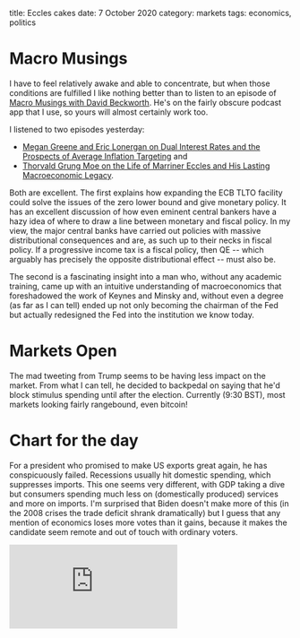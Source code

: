 title: Eccles cakes
date: 7 October 2020
category: markets
tags: economics, politics

# Macro Musings

I have to feel relatively awake and able to concentrate, but when those conditions are fulfilled I like nothing better than to listen to an episode of [Macro Musings with David Beckworth](https://soundcloud.com/macro-musings). He's on the fairly obscure podcast app that I use, so yours will almost certainly work too.

I listened to two episodes yesterday: 

* [Megan Greene and Eric Lonergan on Dual Interest Rates and the Prospects of Average Inflation Targeting](https://soundcloud.com/macro-musings/megan-greene-and-eric-lonergan) and
* [Thorvald Grung Moe on the Life of Marriner Eccles and His Lasting Macroeconomic Legacy](https://soundcloud.com/macro-musings/thorvald-grung-moe-on-the-life).

Both are excellent. The first explains how expanding the ECB TLTO facility could solve the issues of the zero lower bound and give monetary policy. It has an excellent discussion of how even eminent central bankers have a hazy idea of where to draw a line between monetary and fiscal policy. In my view, the major central banks have carried out policies with massive distributional consequences and are, as such up to their necks in fiscal policy. If a progressive income tax is a fiscal policy, then QE -- which arguably has precisely the opposite distributional effect -- must also be.

The second is a fascinating insight into a man who, without any academic training, came up with an intuitive understanding of macroeconomics that foreshadowed the work of Keynes and Minsky and, without even a degree (as far as I can tell) ended up not only becoming the chairman of the Fed but actually redesigned the Fed into the institution we know today.

# Markets Open

The mad tweeting from Trump seems to be having less impact on the market.
From what I can tell, he decided to backpedal on saying that he'd block stimulus spending until after the election.
Currently (9:30 BST), most markets looking fairly rangebound, even bitcoin!

# Chart for the day

For a president who promised to make US exports great again, he has conspicuously failed. Recessions usually hit domestic spending, which suppresses imports. This one seems very different, with GDP taking a dive but consumers spending much less on (domestically produced) services and more on imports. I'm surprised that Biden doesn't make more of this (in the 2008 crises the trade deficit shrank dramatically) but I guess that any mention of economics loses more votes than it gains, because it makes the candidate seem remote and out of touch with ordinary voters.

<div class="embed-container"><iframe src="https://fred.stlouisfed.org/graph/graph-landing.php?g=wuGJ&width=670&height=475" scrolling="no" frameborder="0" style="overflow:hidden;" allowTransparency="true" loading="lazy"></iframe></div><script src="https://fred.stlouisfed.org/graph/js/embed.js" type="text/javascript"></script>
